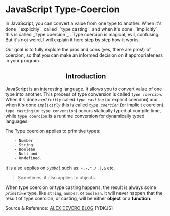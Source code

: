 # JavaScript Type-Coercion

<p>
In JavaScript, you can convert a value from one type to another. When it's done  _`explicitly`_ called _`type casting`_ and when it's done _`implicitly`_ this is called 
_`type coercion`_ . Type coercion is magical, evil, confusing. But it's not weird, I will explain it here step by step how it works.

Our goal is to fully explore the pros and cons (yes, there are pros!) of coercion, so that you can make an informed decision on it appropriateness in your program.
</p>
<h2 align="center">Introduction</h2>

  JavaScript is an interesting language. It allows you to convert value of one type into another. This process of type conversion is called _`type coercion`_. When it's done _`explicitly`_ called _`type casting`_ (or explicit coercion) and when it's done _`implicitly`_ this is called _`type coercion`_ (or implicit coercion). `type casting` (or `type conversion`) occurs statically typed at compile time, while `type coercion` is a runtime conversion for dynamically typed languages.

The Type coercion applies to primitive types:

        - Number
        - String
        - Boolean
        - Null and
        - Undefined.

It is also applies on _`Symbol`_ such as: `+,-,*,/,|,&` etc.

>Sometimes, it also applies to objects.

When type coercion or type casting happens, the result is always some _`primitive`_ type, like `string`, `number`, or `boolean`. It will never happen that the result of type coercion, or casting, will be either **object** or a **function**.


  Source & Reference: [ALEX DEVERO BLOG](https://blog.alexdevero.com/) [YDKJS]
